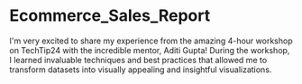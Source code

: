# Ecommerce_Sales_Report
I'm very excited to share my experience from the amazing 4-hour workshop on TechTip24 with the incredible mentor, Aditi Gupta! During the workshop, I learned invaluable techniques and best practices that allowed me to transform datasets into visually appealing and insightful visualizations.
